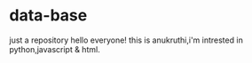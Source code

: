 # data-base
just a repository
hello everyone!
this is anukruthi,i'm intrested in python,javascript & html.
